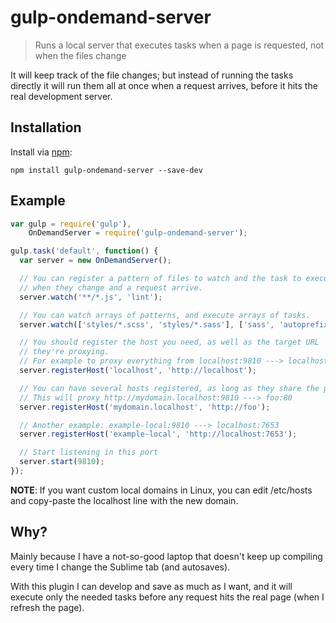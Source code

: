 
# gulp-ondemand-server

> Runs a local server that executes tasks when a page is requested, not when the files change

It will keep track of the file changes; but instead of running the tasks directly it will run them all at once when a request arrives, before it hits the real development server.

## Installation

Install via [npm](https://npmjs.org/package/gulp-ondemand-server):

```
npm install gulp-ondemand-server --save-dev
```


## Example

```js
var gulp = require('gulp'),
    OnDemandServer = require('gulp-ondemand-server');

gulp.task('default', function() {
  var server = new OnDemandServer();

  // You can register a pattern of files to watch and the task to execute
  // when they change and a request arrive.
  server.watch('**/*.js', 'lint');

  // You can watch arrays of patterns, and execute arrays of tasks.
  server.watch(['styles/*.scss', 'styles/*.sass'], ['sass', 'autoprefixer']);

  // You should register the host you need, as well as the target URL
  // they're proxying.
  // For example to proxy everything from localhost:9810 ---> localhost:80
  server.registerHost('localhost', 'http://localhost');

  // You can have several hosts registered, as long as they share the proxy port
  // This will proxy http://mydomain.localhost:9810 ---> foo:80
  server.registerHost('mydomain.localhost', 'http://foo');

  // Another example: example-local:9810 ---> localhost:7653
  server.registerHost('example-local', 'http://localhost:7653');

  // Start listening in this port
  server.start(9810);
});
```

**NOTE**: If you want custom local domains in Linux, you can edit /etc/hosts and copy-paste the localhost line with the new domain.


## Why?

Mainly because I have a not-so-good laptop that doesn't keep up compiling every time I change the Sublime tab (and autosaves).

With this plugin I can develop and save as much as I want, and it will execute only the needed tasks before any request hits the real page (when I refresh the page).
